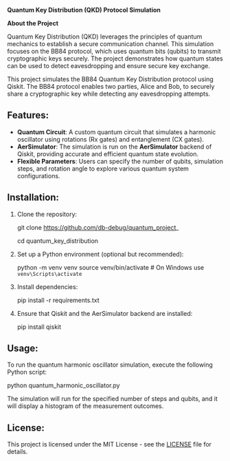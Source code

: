 
**Quantum Key Distribution (QKD) Protocol Simulation**

**About the Project**

Quantum Key Distribution (QKD) leverages the principles of quantum mechanics to establish a secure communication channel. This simulation focuses on the BB84 protocol, which uses quantum bits (qubits) to transmit cryptographic keys securely. The project demonstrates how quantum states can be used to detect eavesdropping and ensure secure key exchange.

This project simulates the BB84 Quantum Key Distribution protocol using Qiskit. The BB84 protocol enables two parties, Alice and Bob, to securely share a cryptographic key while detecting any eavesdropping attempts.
## Features:
- **Quantum Circuit**: A custom quantum circuit that simulates a harmonic oscillator using rotations (Rx gates) and entanglement (CX gates).
- **AerSimulator**: The simulation is run on the **AerSimulator** backend of Qiskit, providing accurate and efficient quantum state evolution.
- **Flexible Parameters**: Users can specify the number of qubits, simulation steps, and rotation angle to explore various quantum system configurations.

## Installation:
1. Clone the repository:
   
   git clone https://github.com/db-debug/quantum_project_

   cd quantum_key_distribution
  

3. Set up a Python environment (optional but recommended):
  
   python -m venv venv
   source venv/bin/activate  # On Windows use `venv\Scripts\activate`
  

4. Install dependencies:
   
   pip install -r requirements.txt


5. Ensure that Qiskit and the AerSimulator backend are installed:
   
   pip install qiskit
   

## Usage:
To run the quantum harmonic oscillator simulation, execute the following Python script:

python quantum_harmonic_oscillator.py


The simulation will run for the specified number of steps and qubits, and it will display a histogram of the measurement outcomes.


## License:
This project is licensed under the MIT License - see the [LICENSE](LICENSE) file for details.

